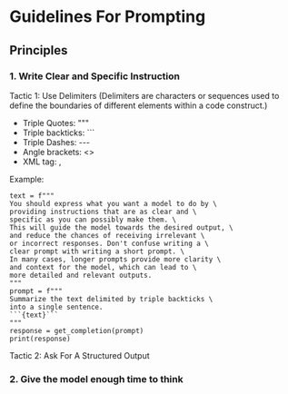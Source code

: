 # Guidelines For Prompting

## Principles

### 1. Write Clear and Specific Instruction

Tactic 1: Use Delimiters (Delimiters are characters or sequences used to define the boundaries of different elements within a code construct.)
 - Triple Quotes: """
 - Triple backticks: ```
 - Triple Dashes: ---
 - Angle brackets: <>
 - XML tag: <tag>, </tag>

 Example:
```
text = f"""
You should express what you want a model to do by \ 
providing instructions that are as clear and \ 
specific as you can possibly make them. \ 
This will guide the model towards the desired output, \ 
and reduce the chances of receiving irrelevant \ 
or incorrect responses. Don't confuse writing a \ 
clear prompt with writing a short prompt. \ 
In many cases, longer prompts provide more clarity \ 
and context for the model, which can lead to \ 
more detailed and relevant outputs.
"""
prompt = f"""
Summarize the text delimited by triple backticks \ 
into a single sentence.
```{text}```
"""
response = get_completion(prompt)
print(response)
```

Tactic 2: Ask For A Structured Output


### 2. Give the model enough time to think
